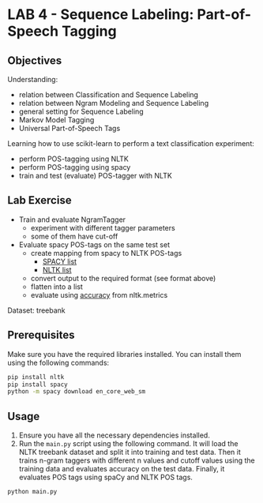 # LAB 4 - Sequence Labeling: Part-of-Speech Tagging

## Objectives
Understanding:
- relation between Classification and Sequence Labeling
- relation between Ngram Modeling and Sequence Labeling
- general setting for Sequence Labeling
- Markov Model Tagging
- Universal Part-of-Speech Tags

Learning how to use scikit-learn to perform a text classification experiment:
- perform POS-tagging using NLTK
- perform POS-tagging using spacy
- train and test (evaluate) POS-tagger with NLTK

## Lab Exercise
- Train and evaluate NgramTagger
  - experiment with different tagger parameters
  - some of them have cut-off
- Evaluate spacy POS-tags on the same test set
  - create mapping from spacy to NLTK POS-tags
    - [SPACY list](https://universaldependencies.org/u/pos/index.html)
    - [NLTK list](https://github.com/slavpetrov/universal-pos-tags)
  - convert output to the required format (see format above)
  - flatten into a list
  - evaluate using [accuracy](https://www.nltk.org/_modules/nltk/metrics/scores.html#accuracy) from nltk.metrics

Dataset: treebank

## Prerequisites
Make sure you have the required libraries installed. You can install them using the following commands:
```bash
pip install nltk
pip install spacy
python -m spacy download en_core_web_sm
```

## Usage
1. Ensure you have all the necessary dependencies installed.
2. Run the `main.py` script using the following command. It will load the NLTK treebank dataset and split it into training and test data. Then it trains n-gram taggers with different n values and cutoff values using the training data and evaluates accuracy on the test data. Finally, it evaluates POS tags using spaCy and NLTK POS tags.
```bash
python main.py
```
